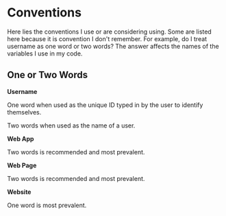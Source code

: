 # Conventions

Here lies the conventions I use or are considering using.  Some are listed here
because it is convention I don't remember.  For example, do I treat username as
one word or two words?  The answer affects the names of the variables I use in
my code.


## One or Two Words

**Username**

One word when used as the unique ID typed in by the user to identify themselves.

Two words when used as the name of a user.

**Web App**

Two words is recommended and most prevalent.

**Web Page**

Two words is recommended and most prevalent.

**Website**

One word is most prevalent.
